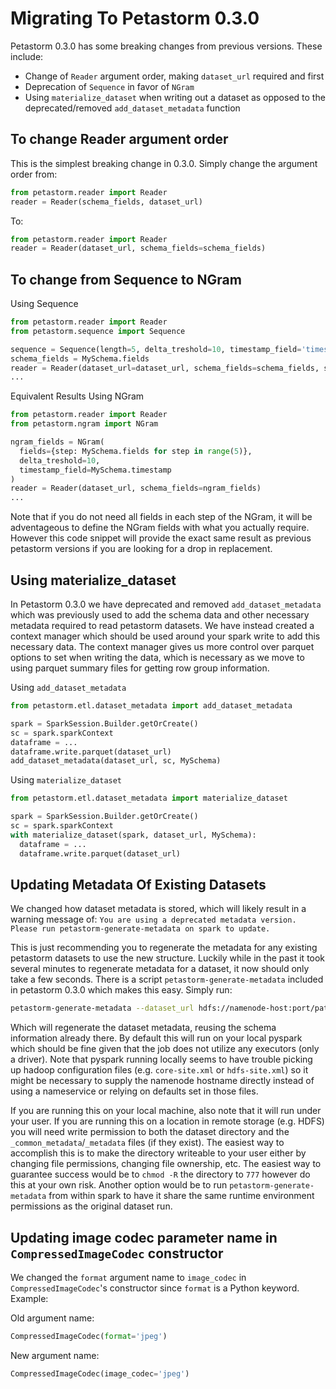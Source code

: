 # Migrating To Petastorm 0.3.0

Petastorm 0.3.0 has some breaking changes from previous versions. These include:
- Change of `Reader` argument order, making `dataset_url` required and first
- Deprecation of `Sequence` in favor of `NGram`
- Using `materialize_dataset` when writing out a dataset as opposed to the deprecated/removed `add_dataset_metadata` function

## To change Reader argument order
This is the simplest breaking change in 0.3.0. Simply change the argument order from:
```python
from petastorm.reader import Reader
reader = Reader(schema_fields, dataset_url)
```
To:
```python
from petastorm.reader import Reader
reader = Reader(dataset_url, schema_fields=schema_fields)
```

## To change from Sequence to NGram

Using Sequence
```python
from petastorm.reader import Reader
from petastorm.sequence import Sequence

sequence = Sequence(length=5, delta_treshold=10, timestamp_field='timestamp')
schema_fields = MySchema.fields
reader = Reader(dataset_url=dataset_url, schema_fields=schema_fields, sequence=sequence)
...
```

Equivalent Results Using NGram
```python
from petastorm.reader import Reader
from petastorm.ngram import NGram

ngram_fields = NGram(
  fields={step: MySchema.fields for step in range(5)},
  delta_treshold=10,
  timestamp_field=MySchema.timestamp
)
reader = Reader(dataset_url, schema_fields=ngram_fields)
...
```
Note that if you do not need all fields in each step of the NGram, it will be adventageous to define the NGram fields
with what you actually require. However this code snippet will provide the exact same result as previous petastorm versions
if you are looking for a drop in replacement.

## Using materialize_dataset
In Petastorm 0.3.0 we have deprecated and removed `add_dataset_metadata` which was previously used to add the 
schema data and other necessary metadata required to read petastorm datasets. We have instead created a context manager
which should be used around your spark write to add this necessary data. The context manager gives us more control over
parquet options to set when writing the data, which is necessary as we move to using parquet summary files for getting
row group information.

Using `add_dataset_metadata`
```python
from petastorm.etl.dataset_metadata import add_dataset_metadata

spark = SparkSession.Builder.getOrCreate()
sc = spark.sparkContext
dataframe = ...
dataframe.write.parquet(dataset_url)
add_dataset_metadata(dataset_url, sc, MySchema)
```

Using `materialize_dataset`
```python
from petastorm.etl.dataset_metadata import materialize_dataset

spark = SparkSession.Builder.getOrCreate()
sc = spark.sparkContext
with materialize_dataset(spark, dataset_url, MySchema):
  dataframe = ...
  dataframe.write.parquet(dataset_url)
```

## Updating Metadata Of Existing Datasets
We changed how dataset metadata is stored, which will likely result in a warning message of:
`You are using a deprecated metadata version. Please run petastorm-generate-metadata on spark to update.`

This is just recommending you to regenerate the metadata for any existing petastorm datasets to use the new structure.
Luckily while in the past it took several minutes to regenerate metadata for a dataset, it now should only take a few
seconds. There is a script `petastorm-generate-metadata` included in petastorm 0.3.0 which makes this easy.
Simply run:
```bash
petastorm-generate-metadata --dataset_url hdfs://namenode-host:port/path/to/dataset
```
Which will regenerate the dataset metadata, reusing the schema information already there. By default this
will run on your local pyspark which should be fine given that the job does not utilize any executors
(only a driver). Note that pyspark running locally seems to have trouble picking up hadoop configuration files
(e.g. `core-site.xml` or `hdfs-site.xml`) so it might be necessary to supply the namenode hostname directly instead
of using a nameservice or relying on defaults set in those files.

If you are running this on your local machine, also note that it will run under your user. If you are running this on
a location in remote storage (e.g. HDFS) you will need write permission to both the dataset directory and the
`_common_metadata`/`_metadata` files (if they exist). The easiest way to accomplish this is to make the directory writeable
to your user either by changing file permissions, changing file ownership, etc. The easiest way to guarantee success would
be to `chmod -R` the directory to `777` however do this at your own risk. Another option would be to run
`petastorm-generate-metadata` from within spark to have it share the same runtime environment permissions as the
original dataset run.


## Updating image codec parameter name in `CompressedImageCodec` constructor
We changed the `format` argument name to `image_codec` in `CompressedImageCodec`'s constructor since `format` is a 
Python keyword. Example:

Old argument name:
```python
CompressedImageCodec(format='jpeg')
```  
New argument name:
```python
CompressedImageCodec(image_codec='jpeg')
```

